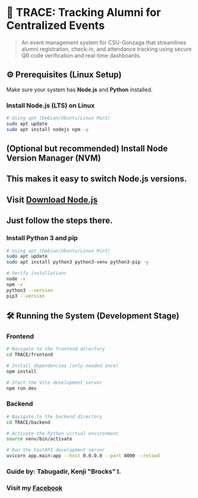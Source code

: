 # 🚀 TRACE: Tracking Alumni for Centralized Events

> An event management system for CSU-Gonzaga that streamlines alumni registration, check-in, and attendance tracking using secure QR code verification and real-time dashboards.

## ⚙️ Prerequisites (Linux Setup)

Make sure your system has **Node.js** and **Python** installed.

### Install Node.js (LTS) on Linux
```bash
# Using apt (Debian/Ubuntu/Linux Mint)
sudo apt update
sudo apt install nodejs npm -y
```

## (Optional but recommended) Install Node Version Manager (NVM)
## This makes it easy to switch Node.js versions. 
## Visit [Download Node.js](https://nodejs.org/en/download) 
## Just follow the steps there.

### Install Python 3 and pip
```bash
# Using apt (Debian/Ubuntu/Linux Mint)
sudo apt update
sudo apt install python3 python3-venv python3-pip -y

# Verify installations
node -v
npm -v
python3 --version
pip3 --version
```

## 🛠️ Running the System (Development Stage)

### Frontend
```bash
# Navigate to the frontend directory
cd TRACE/frontend

# Install dependencies (only needed once)
npm install

# Start the Vite development server
npm run dev
```

### Backend
```bash
# Navigate to the backend directory
cd TRACE/backend

# Activate the Python virtual environment
source venv/bin/activate

# Run the FastAPI development server
uvicorn app.main:app --host 0.0.0.0 --port 8000 --reload
```

### Guide by: Tabugadir, Kenji "Brocks" I.
### Visit my [Facebook](https://www.facebook.com/Wackyfu/)